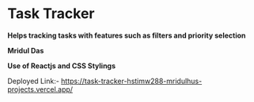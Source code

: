 # Task Tracker

**Helps tracking tasks with features such as filters and priority selection**

**Mridul Das**

**Use of Reactjs and CSS Stylings**

Deployed Link:- https://task-tracker-hstimw288-mridulhus-projects.vercel.app/
